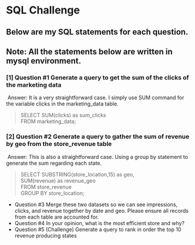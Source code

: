 # SQL Challenge

## Below are my SQL statements for each question. 
## Note: All the statements below are written in mysql environment.
### [1] Question #1 Generate a query to get the sum of the clicks of the marketing data
​ 
Answer: It is a very straightforward case. I simply use SUM command for the variable clicks in the marketing_data table.
> SELECT SUM(clicks) as sum_clicks <br/>
> FROM marketing_data;
### [2]  Question #2 Generate a query to gather the sum of revenue by geo from the store_revenue table
​
Answer: This is also a straightforward case. Using a group by statement to generate the sum regarding each state.
> SELECT SUBSTRING(store_location,15) as geo, <br/>
>        SUM(revenue) as revenue_geo <br/>
> FROM store_revenue <br/>
> GROUP BY store_location;<br/>  
*  Question #3
 Merge these two datasets so we can see impressions, clicks, and revenue together by date
and geo.
 Please ensure all records from each table are accounted for.
​
* Question #4
 In your opinion, what is the most efficient store and why?
​
* Question #5 (Challenge)
 Generate a query to rank in order the top 10 revenue producing states
​
